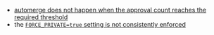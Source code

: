 - [automerge does not happen when the approval count reaches the required threshold](https://codeberg.org/forgejo/forgejo/commit/7d7ea45465d6cd1ea0ec549a71f67b4a8ff930cf)
- the [`FORCE_PRIVATE=true` setting is not consistently enforced](https://codeberg.org/forgejo/forgejo/commit/a649610d6175d1994b838f5672261400df9fdb92)
